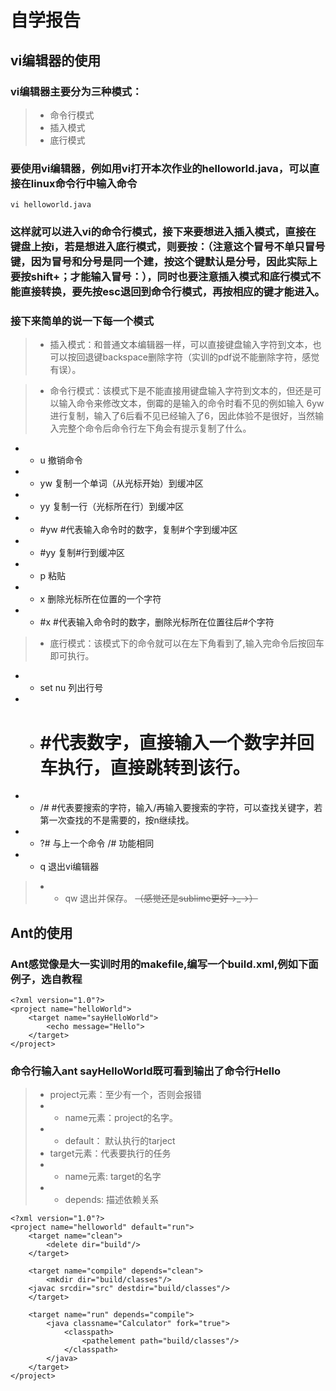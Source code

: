 # 自学报告
## vi编辑器的使用
### vi编辑器主要分为三种模式：
> * 命令行模式
> * 插入模式
> * 底行模式
### 要使用vi编辑器，例如用vi打开本次作业的helloworld.java，可以直接在linux命令行中输入命令  
```
vi helloworld.java
```
### 这样就可以进入vi的命令行模式，接下来要想进入插入模式，直接在键盘上按i，若是想进入底行模式，则要按：（注意这个冒号不单只冒号键，因为冒号和分号是同一个建，按这个键默认是分号，因此实际上要按shift+；才能输入冒号：），同时也要注意插入模式和底行模式不能直接转换，要先按esc退回到命令行模式，再按相应的键才能进入。
### 接下来简单的说一下每一个模式
> * 插入模式：和普通文本编辑器一样，可以直接键盘输入字符到文本，也可以按回退键backspace删除字符（实训的pdf说不能删除字符，感觉有误）。

> * 命令行模式：该模式下是不能直接用键盘输入字符到文本的，但还是可以输入命令来修改文本，倒霉的是输入的命令时看不见的例如输入 6yw 进行复制，输入了6后看不见已经输入了6，因此体验不是很好，当然输入完整个命令后命令行左下角会有提示复制了什么。
  * * u 撤销命令 
  * * yw 复制一个单词（从光标开始）到缓冲区
  * * yy 复制一行（光标所在行）到缓冲区
  * * #yw #代表输入命令时的数字，复制#个字到缓冲区
  * * #yy 复制#行到缓冲区
  * * p 粘贴
  * * x 删除光标所在位置的一个字符
  * * #x #代表输入命令时的数字，删除光标所在位置往后#个字符

> * 底行模式：该模式下的命令就可以在左下角看到了,输入完命令后按回车即可执行。
  * * set nu 列出行号
  * * # #代表数字，直接输入一个数字并回车执行，直接跳转到该行。
  * * /# #代表要搜索的字符，输入/再输入要搜索的字符，可以查找关键字，若第一次查找的不是需要的，按n继续找。
  * * ?# 与上一个命令 /# 功能相同
  * * q 退出vi编辑器
> * * qw 退出并保存。
~~（感觉还是sublime更好→_→）~~

## Ant的使用
### Ant感觉像是大一实训时用的makefile,编写一个build.xml,例如下面例子，选自教程
```
<?xml version="1.0"?>
<project name="helloWorld">
    <target name="sayHelloWorld">
        <echo message="Hello">
    </target>
</project>
```
### 命令行输入ant sayHelloWorld既可看到输出了命令行Hello
> * project元素：至少有一个，否则会报错
> * * name元素：project的名字。
> * * default： 默认执行的tarject
> * target元素：代表要执行的任务
> * * name元素: target的名字
> * * depends: 描述依赖关系
```
<?xml version="1.0"?>
<project name="helloworld" default="run">
	<target name="clean">
		<delete dir="build"/>
	</target>

	<target name="compile" depends="clean">
		<mkdir dir="build/classes"/>
	<javac srcdir="src" destdir="build/classes"/>
	</target>

	<target name="run" depends="compile">
		<java classname="Calculator" fork="true">
			<classpath>
				<pathelement path="build/classes"/>
			</classpath>
		</java>
	</target>
</project>
```
